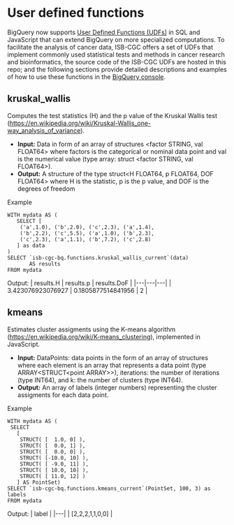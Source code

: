 # User defined functions
BigQuery now supports [User Defined Functions (UDFs)](https://cloud.google.com/bigquery/docs/reference/standard-sql/user-defined-functions) in SQL and JavaScript that can extend BigQuery on more specialized computations. To facilitate the analysis of cancer data, ISB-CGC offers a set of UDFs that implement commonly used statistical tests and methods in cancer research and bioinformatics, the source code of the ISB-CGC UDFs are hosted in this repo; and the following sections provide detailed descriptions and examples of how to use these functions in the [BigQuery console](https://console.cloud.google.com/bigquery).  

## kruskal_wallis 
Computes the test statistics (H) and the p value of the Kruskal Wallis test (https://en.wikipedia.org/wiki/Kruskal-Wallis_one-way_analysis_of_variance).

- **Input:** Data in form of an array of structures <factor STRING, val FLOAT64> where factors is the categorical or nominal data point and val is the numerical value (type array: struct <factor STRING, val FLOAT64>).
- **Output:** A structure of the type struct<H FLOAT64, p FLOAT64, DOF FLOAT64> where H is the statistic, p is the p value, and DOF is the degrees of freedom

Example
```
WITH mydata AS (
   SELECT [
    ('a',1.0), ('b',2.0), ('c',2.3), ('a',1.4),
    ('b',2.2), ('c',5.5), ('a',1.0), ('b',2.3),
    ('c',2.3), ('a',1.1), ('b',7.2), ('c',2.8)
   ] as data
) 
SELECT `isb-cgc-bq.functions.kruskal_wallis_current`(data) 
       AS results
FROM mydata
```

Output:
| results.H  | results.p  | results.DoF  |
|---|---|---|
| 3.423076923076927  | 0.1805877514841956  |  2 | 

## kmeans
Estimates cluster assigments using the K-means algorithm (https://en.wikipedia.org/wiki/K-means_clustering), implemented in JavaScript.

- **Input:** DataPoints: data points in the form of an array of structures where each element is an array that represents a data point
  (type ARRAY<STRUCT<point ARRAY<FLOAT64>>>), iterations: the number of iterations (type INT64), and k: the number of clusters (type INT64).
- **Output:** An array of labels (integer numbers) representing the cluster assigments for each data point.

Example
```
WITH mydata AS (
 SELECT
   [
    STRUCT( [  1.0, 0] ),
    STRUCT( [  0.0, 1] ),
    STRUCT( [  0.0, 0] ),
    STRUCT( [-10.0, 10] ),
    STRUCT( [ -9.0, 11] ),
    STRUCT( [ 10.0, 10] ),
    STRUCT( [ 11.0, 12] )
   ] AS PointSet)
SELECT `isb-cgc-bq.functions.kmeans_current`(PointSet, 100, 3) as labels
FROM mydata
```

Output:
| label |
|---|
| [2,2,2,1,1,0,0] | 
